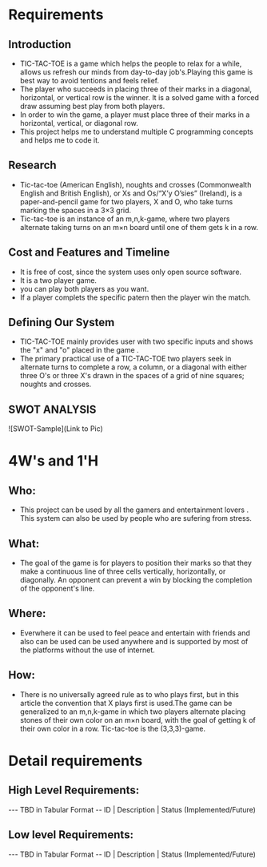 # Requirements
## Introduction
* TIC-TAC-TOE is a game which helps the people to relax for a while, allows us refresh our minds from day-to-day job's.Playing this game is best way to avoid tentions and feels   relief.
* The player who succeeds in placing three of their marks in a diagonal, horizontal, or vertical row is the winner. It is a solved game with a forced draw assuming best play
  from both players.
* In order to win the game, a player must place three of their marks in a horizontal, vertical, or diagonal row.
* This project helps me to understand multiple C programming concepts and helps me to code it.

## Research
* Tic-tac-toe (American English), noughts and crosses (Commonwealth English and British English), or Xs and Os/“X’y O’sies” (Ireland), is a paper-and-pencil game for two           players, X and O, who take turns marking the spaces in a 3×3 grid.
* Tic-tac-toe is an instance of an m,n,k-game, where two players alternate taking turns on an m×n board until one of them gets k in a row.

## Cost and Features and Timeline
* It is free of cost, since the system uses only open source software.
* It is a two player game.
* you can play both players as you want.
* If a player complets the specific patern then the player win the match.

## Defining Our System
* TIC-TAC-TOE mainly provides user with two specific inputs and shows the "x" and "o" placed in the game .
* The primary practical use of a TIC-TAC-TOE two players seek in alternate turns to complete a row, a column, or a diagonal with either three O's or three X's drawn in the         spaces of a grid of nine squares; noughts and crosses.
## SWOT ANALYSIS
![SWOT-Sample](Link to Pic)

# 4W&#39;s and 1&#39;H

## Who:

* This project can be used by all the gamers and entertainment lovers . This system can also be used by people who are sufering from stress.

## What:

* The goal of the game is for players to position their marks so that they make a continuous line of three cells vertically, horizontally, or diagonally. An opponent can prevent   a win by blocking the completion of the opponent's line.

## Where:

* Everwhere it can be used to feel peace and entertain with friends and also can be used can be used anywhere and is supported by most of the platforms without the use of         internet.

## How:

* There is no universally agreed rule as to who plays first, but in this article the convention that X plays first is used.The game can be generalized to an m,n,k-game in which   two players alternate placing stones of their own color on an m×n board, with the goal of getting k of their own color in a row. Tic-tac-toe is the (3,3,3)-game.

# Detail requirements
## High Level Requirements:
--- TBD in Tabular Format 
-- ID | Description | Status (Implemented/Future)


##  Low level Requirements:
--- TBD in Tabular Format 
-- ID | Description | Status (Implemented/Future)
